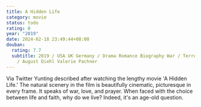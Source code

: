 ```yaml
---
title: A Hidden Life
category: movie
status: todo
rating: 0
year: "2019"
date: 2024-02-18 23:49:44+08:00
douban:
  rating: 7.7
  subtitle: 2019 / USA UK Germany / Drama Romance Biography War / Terrence Malick
    / August Diehl Valerie Pachner
---
```


Via Twitter Yunting described after watching the lengthy movie 'A Hidden Life.' The natural scenery in the film is beautifully cinematic, picturesque in every frame. It speaks of war, love, and prayer. When faced with the choice between life and faith, why do we live? Indeed, it's an age-old question.
